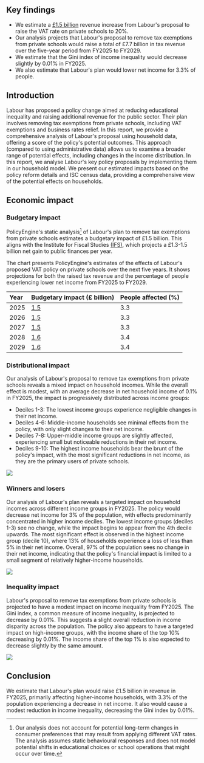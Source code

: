 ## Key findings

- We estimate a [£1.5 billion](https://policyengine.org/uk/policy?focus=policyOutput.inequalityImpact&reform=60649&region=uk&timePeriod=2025&baseline=1) revenue increase from Labour's proposal to raise the VAT rate on private schools to 20%.
- Our analysis projects that Labour's proposal to remove tax exemptions from private schools would raise a total of £7.7 billion in tax revenue over the five-year period from FY2025 to FY2029.
- We estimate that the Gini index of income inequality would decrease slightly by 0.01% in FY2025.
- We also estimate that Labour's plan would lower net income for 3.3% of people.

## Introduction

Labour has proposed a policy change aimed at reducing educational inequality and raising additional revenue for the public sector. Their plan involves removing tax exemptions from private schools, including VAT exemptions and business rates relief. In this report, we provide a comprehensive analysis of Labour's proposal using household data, offering a score of the policy's potential outcomes. This approach (compared to using administrative data) allows us to examine a broader range of potential effects, including changes in the income distribution. In this report, we analyse Labour's key policy proposals by implementing them in our household model. We present our estimated impacts based on the policy reform details and ISC census data, providing a comprehensive view of the potential effects on households.

## Economic impact

### Budgetary impact

PolicyEngine's static analysis[^1] of Labour's plan to remove tax exemptions from private schools estimates a budgetary impact of £1.5 billion. This aligns with the Institute for Fiscal Studies [(IFS)](https://ifs.org.uk/news/removing-tax-exemptions-private-schools-likely-have-little-effect-numbers-private-sector), which projects a £1.3-1.5 billion net gain to public finances per year.

The chart presents PolicyEngine's estimates of the effects of Labour's proposed VAT policy on private schools over the next five years. It shows projections for both the raised tax revenue and the percentage of people experiencing lower net income from FY2025 to FY2029.

| Year | Budgetary impact (£ billion)                                                                                                    | People affected (%) |
| :--- | :------------------------------------------------------------------------------------------------------------------------------ | :------------------ |
| 2025 | [1.5](https://policyengine.org/uk/policy?focus=policyOutput.inequalityImpact&reform=60649&region=uk&timePeriod=2025&baseline=1) | 3.3                 |
| 2026 | [1.5](https://policyengine.org/uk/policy?focus=policyOutput.inequalityImpact&reform=60649&region=uk&timePeriod=2026&baseline=1) | 3.3                 |
| 2027 | [1.5](https://policyengine.org/uk/policy?focus=policyOutput.inequalityImpact&reform=60649&region=uk&timePeriod=2027&baseline=1) | 3.3                 |
| 2028 | [1.6](https://policyengine.org/uk/policy?focus=policyOutput.inequalityImpact&reform=60649&region=uk&timePeriod=2028&baseline=1) | 3.4                 |
| 2029 | [1.6](https://policyengine.org/uk/policy?focus=policyOutput.inequalityImpact&reform=60649&region=uk&timePeriod=2029&baseline=1) | 3.4                 |

### Distributional impact

Our analysis of Labour's proposal to remove tax exemptions from private schools reveals a mixed impact on household incomes. While the overall effect is modest, with an average decrease in net household income of 0.1% in FY2025, the impact is progressively distributed across income groups:

- Deciles 1-3: The lowest income groups experience negligible changes in their net income.
- Deciles 4-6: Middle-income households see minimal effects from the policy, with only slight changes to their net income.
- Deciles 7-8: Upper-middle income groups are slightly affected, experiencing small but noticeable reductions in their net income.
- Deciles 9-10: The highest income households bear the brunt of the policy's impact, with the most significant reductions in net income, as they are the primary users of private schools.

![](/images/posts/school_vat/income.png)

### Winners and losers

Our analysis of Labour's plan reveals a targeted impact on household incomes across different income groups in FY2025. The policy would decrease net income for 3% of the population, with effects predominantly concentrated in higher income deciles. The lowest income groups (deciles 1-3) see no change, while the impact begins to appear from the 4th decile upwards. The most significant effect is observed in the highest income group (decile 10), where 13% of households experience a loss of less than 5% in their net income. Overall, 97% of the population sees no change in their net income, indicating that the policy's financial impact is limited to a small segment of relatively higher-income households.

![](/images/posts/school_vat/winner-loser.png)

### Inequality impact

Labour's proposal to remove tax exemptions from private schools is projected to have a modest impact on income inequality from FY2025. The Gini index, a common measure of income inequality, is projected to decrease by 0.01%. This suggests a slight overall reduction in income disparity across the population. The policy also appears to have a targeted impact on high-income groups, with the income share of the top 10% decreasing by 0.01%. The income share of the top 1% is also expected to decrease slightly by the same amount.

![](/images/posts/school_vat/gini-plot.png)

## Conclusion

We estimate that Labour's plan would raise £1.5 billion in revenue in FY2025, primarily affecting higher-income households, with 3.3% of the population experiencing a decrease in net income. It also would cause a modest reduction in income inequality, decreasing the Gini index by 0.01%.

[^1]: Our analysis does not account for potential long-term changes in consumer preferences that may result from applying different VAT rates. The analysis assumes static behavioural responses and does not model potential shifts in educational choices or school operations that might occur over time.
